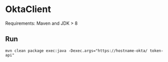 # OktaClient

Requirements: Maven and JDK > 8

## Run

```
mvn clean package exec:java -Dexec.args="https://hostname-okta/ token-api"
```
